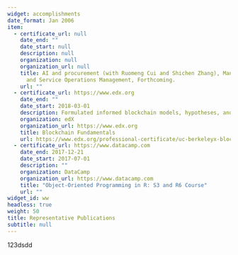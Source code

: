 ```yaml
---
widget: accomplishments
date_format: Jan 2006
item:
  - certificate_url: null
    date_end: ""
    date_start: null
    description: null
    organization: null
    organization_url: null
    title: AI and procurement (with Ruomeng Cui and Shichen Zhang), Manufacturing
      and Service Operations Management, Forthcoming.
    url: ""
  - certificate_url: https://www.edx.org
    date_end: ""
    date_start: 2018-03-01
    description: Formulated informed blockchain models, hypotheses, and use cases.
    organization: edX
    organization_url: https://www.edx.org
    title: Blockchain Fundamentals
    url: https://www.edx.org/professional-certificate/uc-berkeleyx-blockchain-fundamentals
  - certificate_url: https://www.datacamp.com
    date_end: 2017-12-21
    date_start: 2017-07-01
    description: ""
    organization: DataCamp
    organization_url: https://www.datacamp.com
    title: "Object-Oriented Programming in R: S3 and R6 Course"
    url: ""
widget_id: ww
headless: true
weight: 50
title: Representative Publications
subtitle: null
---
```

123dsdd